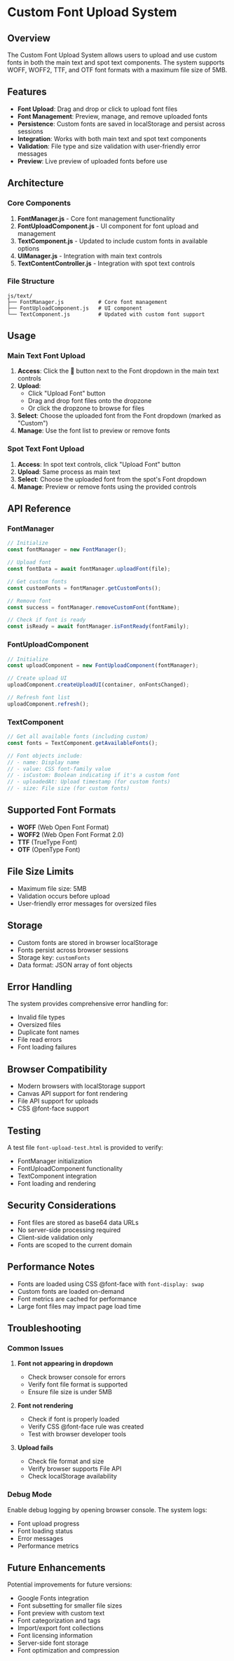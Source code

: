# Custom Font Upload System

## Overview

The Custom Font Upload System allows users to upload and use custom fonts in both the main text and spot text components. The system supports WOFF, WOFF2, TTF, and OTF font formats with a maximum file size of 5MB.

## Features

- **Font Upload**: Drag and drop or click to upload font files
- **Font Management**: Preview, manage, and remove uploaded fonts
- **Persistence**: Custom fonts are saved in localStorage and persist across sessions
- **Integration**: Works with both main text and spot text components
- **Validation**: File type and size validation with user-friendly error messages
- **Preview**: Live preview of uploaded fonts before use

## Architecture

### Core Components

1. **FontManager.js** - Core font management functionality
2. **FontUploadComponent.js** - UI component for font upload and management
3. **TextComponent.js** - Updated to include custom fonts in available options
4. **UIManager.js** - Integration with main text controls
5. **TextContentController.js** - Integration with spot text controls

### File Structure

```
js/text/
├── FontManager.js           # Core font management
├── FontUploadComponent.js   # UI component
└── TextComponent.js         # Updated with custom font support
```

## Usage

### Main Text Font Upload

1. **Access**: Click the 📁 button next to the Font dropdown in the main text controls
2. **Upload**: 
   - Click "Upload Font" button
   - Drag and drop font files onto the dropzone
   - Or click the dropzone to browse for files
3. **Select**: Choose the uploaded font from the Font dropdown (marked as "Custom")
4. **Manage**: Use the font list to preview or remove fonts

### Spot Text Font Upload

1. **Access**: In spot text controls, click "Upload Font" button
2. **Upload**: Same process as main text
3. **Select**: Choose the uploaded font from the spot's Font dropdown
4. **Manage**: Preview or remove fonts using the provided controls

## API Reference

### FontManager

```javascript
// Initialize
const fontManager = new FontManager();

// Upload font
const fontData = await fontManager.uploadFont(file);

// Get custom fonts
const customFonts = fontManager.getCustomFonts();

// Remove font
const success = fontManager.removeCustomFont(fontName);

// Check if font is ready
const isReady = await fontManager.isFontReady(fontFamily);
```

### FontUploadComponent

```javascript
// Initialize
const uploadComponent = new FontUploadComponent(fontManager);

// Create upload UI
uploadComponent.createUploadUI(container, onFontsChanged);

// Refresh font list
uploadComponent.refresh();
```

### TextComponent

```javascript
// Get all available fonts (including custom)
const fonts = TextComponent.getAvailableFonts();

// Font objects include:
// - name: Display name
// - value: CSS font-family value
// - isCustom: Boolean indicating if it's a custom font
// - uploadedAt: Upload timestamp (for custom fonts)
// - size: File size (for custom fonts)
```

## Supported Font Formats

- **WOFF** (Web Open Font Format)
- **WOFF2** (Web Open Font Format 2.0)
- **TTF** (TrueType Font)
- **OTF** (OpenType Font)

## File Size Limits

- Maximum file size: 5MB
- Validation occurs before upload
- User-friendly error messages for oversized files

## Storage

- Custom fonts are stored in browser localStorage
- Fonts persist across browser sessions
- Storage key: `customFonts`
- Data format: JSON array of font objects

## Error Handling

The system provides comprehensive error handling for:

- Invalid file types
- Oversized files
- Duplicate font names
- File read errors
- Font loading failures

## Browser Compatibility

- Modern browsers with localStorage support
- Canvas API support for font rendering
- File API support for uploads
- CSS @font-face support

## Testing

A test file `font-upload-test.html` is provided to verify:

- FontManager initialization
- FontUploadComponent functionality
- TextComponent integration
- Font loading and rendering

## Security Considerations

- Font files are stored as base64 data URLs
- No server-side processing required
- Client-side validation only
- Fonts are scoped to the current domain

## Performance Notes

- Fonts are loaded using CSS @font-face with `font-display: swap`
- Custom fonts are loaded on-demand
- Font metrics are cached for performance
- Large font files may impact page load time

## Troubleshooting

### Common Issues

1. **Font not appearing in dropdown**
   - Check browser console for errors
   - Verify font file format is supported
   - Ensure file size is under 5MB

2. **Font not rendering**
   - Check if font is properly loaded
   - Verify CSS @font-face rule was created
   - Test with browser developer tools

3. **Upload fails**
   - Check file format and size
   - Verify browser supports File API
   - Check localStorage availability

### Debug Mode

Enable debug logging by opening browser console. The system logs:
- Font upload progress
- Font loading status
- Error messages
- Performance metrics

## Future Enhancements

Potential improvements for future versions:

- Google Fonts integration
- Font subsetting for smaller file sizes
- Font preview with custom text
- Font categorization and tags
- Import/export font collections
- Font licensing information
- Server-side font storage
- Font optimization and compression
